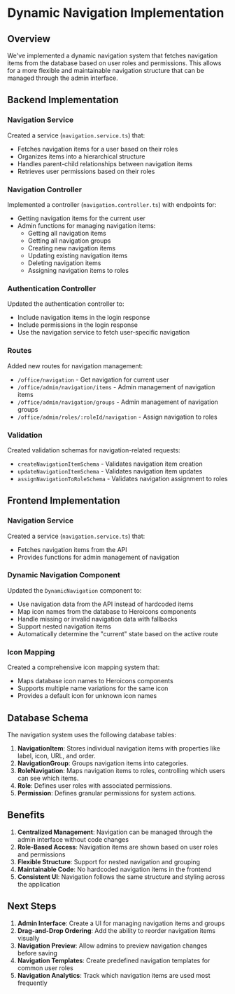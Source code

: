 # Dynamic Navigation Implementation

## Overview

We've implemented a dynamic navigation system that fetches navigation items from the database based on user roles and permissions. This allows for a more flexible and maintainable navigation structure that can be managed through the admin interface.

## Backend Implementation

### Navigation Service

Created a service (`navigation.service.ts`) that:
- Fetches navigation items for a user based on their roles
- Organizes items into a hierarchical structure
- Handles parent-child relationships between navigation items
- Retrieves user permissions based on their roles

### Navigation Controller

Implemented a controller (`navigation.controller.ts`) with endpoints for:
- Getting navigation items for the current user
- Admin functions for managing navigation items:
  - Getting all navigation items
  - Getting all navigation groups
  - Creating new navigation items
  - Updating existing navigation items
  - Deleting navigation items
  - Assigning navigation items to roles

### Authentication Controller

Updated the authentication controller to:
- Include navigation items in the login response
- Include permissions in the login response
- Use the navigation service to fetch user-specific navigation

### Routes

Added new routes for navigation management:
- `/office/navigation` - Get navigation for current user
- `/office/admin/navigation/items` - Admin management of navigation items
- `/office/admin/navigation/groups` - Admin management of navigation groups
- `/office/admin/roles/:roleId/navigation` - Assign navigation to roles

### Validation

Created validation schemas for navigation-related requests:
- `createNavigationItemSchema` - Validates navigation item creation
- `updateNavigationItemSchema` - Validates navigation item updates
- `assignNavigationToRoleSchema` - Validates navigation assignment to roles

## Frontend Implementation

### Navigation Service

Created a service (`navigation.service.ts`) that:
- Fetches navigation items from the API
- Provides functions for admin management of navigation

### Dynamic Navigation Component

Updated the `DynamicNavigation` component to:
- Use navigation data from the API instead of hardcoded items
- Map icon names from the database to Heroicons components
- Handle missing or invalid navigation data with fallbacks
- Support nested navigation items
- Automatically determine the "current" state based on the active route

### Icon Mapping

Created a comprehensive icon mapping system that:
- Maps database icon names to Heroicons components
- Supports multiple name variations for the same icon
- Provides a default icon for unknown icon names

## Database Schema

The navigation system uses the following database tables:

1. **NavigationItem**: Stores individual navigation items with properties like label, icon, URL, and order.
2. **NavigationGroup**: Groups navigation items into categories.
3. **RoleNavigation**: Maps navigation items to roles, controlling which users can see which items.
4. **Role**: Defines user roles with associated permissions.
5. **Permission**: Defines granular permissions for system actions.

## Benefits

1. **Centralized Management**: Navigation can be managed through the admin interface without code changes
2. **Role-Based Access**: Navigation items are shown based on user roles and permissions
3. **Flexible Structure**: Support for nested navigation and grouping
4. **Maintainable Code**: No hardcoded navigation items in the frontend
5. **Consistent UI**: Navigation follows the same structure and styling across the application

## Next Steps

1. **Admin Interface**: Create a UI for managing navigation items and groups
2. **Drag-and-Drop Ordering**: Add the ability to reorder navigation items visually
3. **Navigation Preview**: Allow admins to preview navigation changes before saving
4. **Navigation Templates**: Create predefined navigation templates for common user roles
5. **Navigation Analytics**: Track which navigation items are used most frequently